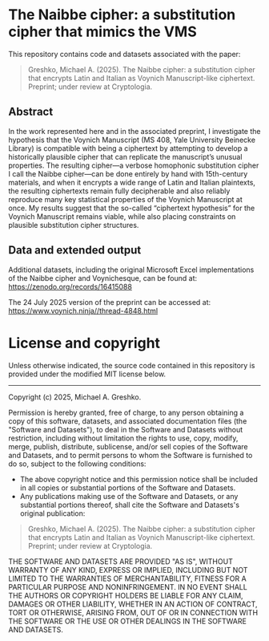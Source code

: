 # The Naibbe cipher: a substitution cipher that mimics the VMS

This repository contains code and datasets associated with the paper:

> Greshko, Michael A. (2025). The Naibbe cipher: a substitution cipher that
  encrypts Latin and Italian as Voynich Manuscript-like ciphertext. Preprint;
  under review at Cryptologia.
  
## Abstract

In the work represented here and in the associated preprint, I investigate
the hypothesis that the Voynich Manuscript (MS 408, Yale University Beinecke
Library) is compatible with being a ciphertext by attempting to develop a
historically plausible cipher that can replicate the manuscript’s unusual
properties. The resulting cipher—a verbose homophonic substitution cipher I call
the Naibbe cipher—can be done entirely by hand with 15th-century materials, and
when it encrypts a wide range of Latin and Italian plaintexts, the resulting
ciphertexts remain fully decipherable and also reliably reproduce many key
statistical properties of the Voynich Manuscript at once. My results suggest
that the so-called “ciphertext hypothesis” for the Voynich Manuscript remains
viable, while also placing constraints on plausible substitution cipher
structures.

## Data and extended output

Additional datasets, including the original Microsoft Excel implementations of
the Naibbe cipher and Voynichesque, can be found at:
https://zenodo.org/records/16415088

The 24 July 2025 version of the preprint can be accessed at:
https://www.voynich.ninja//thread-4848.html

# License and copyright

Unless otherwise indicated, the source code contained in
this repository is provided under the modified MIT license below.

---

Copyright (c) 2025, Michael A. Greshko.

Permission is hereby granted, free of charge, to any person obtaining a copy
of this software, datasets, and associated documentation files (the "Software
and Datasets"), to deal in the Software and Datasets without restriction,
including without limitation the rights to use, copy, modify, merge, publish,
distribute, sublicense, and/or sell copies of the Software and Datasets, and to
permit persons to whom the Software is furnished to do so, subject to the
following conditions:

- The above copyright notice and this permission notice shall be included
  in all copies or substantial portions of the Software and Datasets.
- Any publications making use of the Software and Datasets, or any substantial
  portions thereof, shall cite the Software and Datasets's original publication:

> Greshko, Michael A. (2025). The Naibbe cipher: a substitution cipher that
  encrypts Latin and Italian as Voynich Manuscript-like ciphertext. Preprint;
  under review at Cryptologia.
  
THE SOFTWARE AND DATASETS ARE PROVIDED "AS IS", WITHOUT WARRANTY OF ANY KIND,
EXPRESS OR IMPLIED, INCLUDING BUT NOT LIMITED TO THE WARRANTIES OF
MERCHANTABILITY, FITNESS FOR A PARTICULAR PURPOSE AND NONINFRINGEMENT. IN NO
EVENT SHALL THE AUTHORS OR COPYRIGHT HOLDERS BE LIABLE FOR ANY CLAIM, DAMAGES OR
OTHER LIABILITY, WHETHER IN AN ACTION OF CONTRACT, TORT OR OTHERWISE, ARISING
FROM, OUT OF OR IN CONNECTION WITH THE SOFTWARE OR THE USE OR OTHER DEALINGS IN
THE SOFTWARE AND DATASETS.
